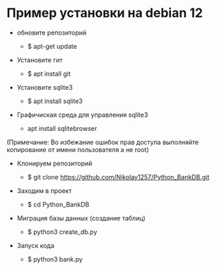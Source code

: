 # Пример установки на debian 12

- обновите репозиторий
  - $ apt-get update

- Установите гит
  - $ apt install git

- Установите sqlite3
  - $ apt install sqlite3 

- Графичиская среда для управления sqlite3
  - apt install sqlitebrowser



(Примечание: Во избежание ошибок прав доступа выполняйте копирование от имени пользователя а не root)


- Клонируем репозиторий
  - $ git clone https://github.com/Nikolay1257/Python_BankDB.git
  
- Заходим в проект
  - $ cd Python_BankDB

- Миграция базы данных (создание таблиц)
  - $ python3 create_db.py

- Запуск кода
  - $ python3 bank.py
   
